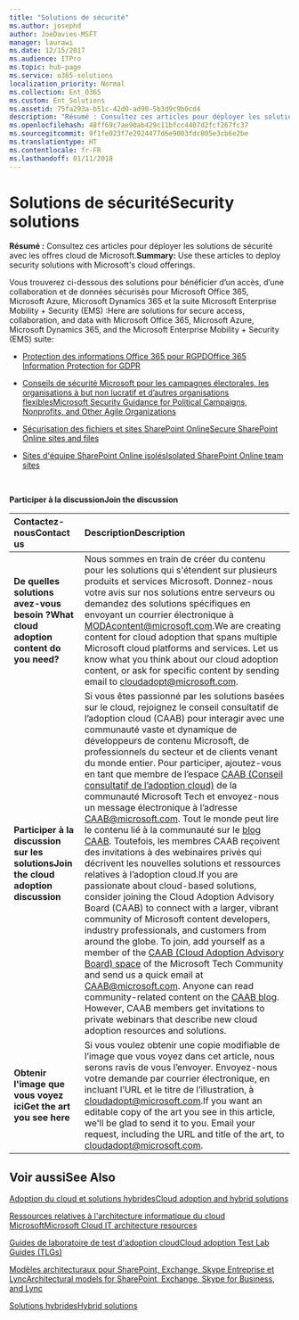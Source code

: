 ```yaml
---
title: "Solutions de sécurité"
ms.author: josephd
author: JoeDavies-MSFT
manager: laurawi
ms.date: 12/15/2017
ms.audience: ITPro
ms.topic: hub-page
ms.service: o365-solutions
localization_priority: Normal
ms.collection: Ent_O365
ms.custom: Ent_Solutions
ms.assetid: 75fa293a-b51c-42d0-ad90-5b3d9c9b0cd4
description: "Résumé : Consultez ces articles pour déployer les solutions de sécurité avec les offres cloud de Microsoft."
ms.openlocfilehash: 48ff69c7ae90ab429c11bfcc4407d2fcf267fc37
ms.sourcegitcommit: 9f1fe023f7e2924477d6e9003fdc805e3cb6e2be
ms.translationtype: HT
ms.contentlocale: fr-FR
ms.lasthandoff: 01/11/2018
---
```

# <a name="security-solutions"></a><span data-ttu-id="899f8-103">Solutions de sécurité</span><span class="sxs-lookup"><span data-stu-id="899f8-103">Security solutions</span></span>

 <span data-ttu-id="899f8-104">**Résumé :** Consultez ces articles pour déployer les solutions de sécurité avec les offres cloud de Microsoft.</span><span class="sxs-lookup"><span data-stu-id="899f8-104">**Summary:** Use these articles to deploy security solutions with Microsoft's cloud offerings.</span></span>
  
<span data-ttu-id="899f8-105">Vous trouverez ci-dessous des solutions pour bénéficier d’un accès, d’une collaboration et de données sécurisés pour Microsoft Office 365, Microsoft Azure, Microsoft Dynamics 365 et la suite Microsoft Enterprise Mobility + Security (EMS) :</span><span class="sxs-lookup"><span data-stu-id="899f8-105">Here are solutions for secure access, collaboration, and data with Microsoft Office 365, Microsoft Azure, Microsoft Dynamics 365, and the Microsoft Enterprise Mobility + Security (EMS) suite:</span></span>

- [<span data-ttu-id="899f8-106">Protection des informations Office 365 pour RGPD</span><span class="sxs-lookup"><span data-stu-id="899f8-106">Office 365 Information Protection for GDPR</span></span>](office-365-information-protection-for-gdpr.md)
  
- [<span data-ttu-id="899f8-107">Conseils de sécurité Microsoft pour les campagnes électorales, les organisations à but non lucratif et d’autres organisations flexibles</span><span class="sxs-lookup"><span data-stu-id="899f8-107">Microsoft Security Guidance for Political Campaigns, Nonprofits, and Other Agile Organizations</span></span>](microsoft-security-guidance-for-political-campaigns-nonprofits-and-other-agile-o.md)
    
- [<span data-ttu-id="899f8-108">Sécurisation des fichiers et sites SharePoint Online</span><span class="sxs-lookup"><span data-stu-id="899f8-108">Secure SharePoint Online sites and files</span></span>](secure-sharepoint-online-sites-and-files.md)
    
- [<span data-ttu-id="899f8-109">Sites d'équipe SharePoint Online isolés</span><span class="sxs-lookup"><span data-stu-id="899f8-109">Isolated SharePoint Online team sites</span></span>](isolated-sharepoint-online-team-sites.md)
<br/>
    
<span data-ttu-id="899f8-110">**Participer à la discussion**</span><span class="sxs-lookup"><span data-stu-id="899f8-110">**Join the discussion**</span></span>

|<span data-ttu-id="899f8-111">**Contactez-nous**</span><span class="sxs-lookup"><span data-stu-id="899f8-111">**Contact us**</span></span>|<span data-ttu-id="899f8-112">**Description**</span><span class="sxs-lookup"><span data-stu-id="899f8-112">**Description**</span></span>|
|:-----|:-----|
|<span data-ttu-id="899f8-113">**De quelles solutions avez-vous besoin ?**</span><span class="sxs-lookup"><span data-stu-id="899f8-113">**What cloud adoption content do you need?**</span></span> <br/> |<span data-ttu-id="899f8-p101">Nous sommes en train de créer du contenu pour les solutions qui s'étendent sur plusieurs produits et services Microsoft. Donnez-nous votre avis sur nos solutions entre serveurs ou demandez des solutions spécifiques en envoyant un courrier électronique à [MODAcontent@microsoft.com](mailto:cloudadopt@microsoft.com?Subject=[Cloud%20Adoption%20Content%20Feedback]:%20).</span><span class="sxs-lookup"><span data-stu-id="899f8-p101">We are creating content for cloud adoption that spans multiple Microsoft cloud platforms and services. Let us know what you think about our cloud adoption content, or ask for specific content by sending email to [cloudadopt@microsoft.com](mailto:cloudadopt@microsoft.com?Subject=[Cloud%20Adoption%20Content%20Feedback]:%20).  </span></span><br/> |
|<span data-ttu-id="899f8-116">**Participer à la discussion sur les solutions**</span><span class="sxs-lookup"><span data-stu-id="899f8-116">**Join the cloud adoption discussion**</span></span> <br/> |<span data-ttu-id="899f8-p102">Si vous êtes passionné par les solutions basées sur le cloud, rejoignez le conseil consultatif de l’adoption cloud (CAAB) pour interagir avec une communauté vaste et dynamique de développeurs de contenu Microsoft, de professionnels du secteur et de clients venant du monde entier. Pour participer, ajoutez-vous en tant que membre de l’espace [CAAB (Conseil consultatif de l’adoption cloud)](https://aka.ms/caab) de la communauté Microsoft Tech et envoyez-nous un message électronique à l’adresse [CAAB@microsoft.com](mailto:caab@microsoft.com?Subject=I%20just%20joined%20the%20Cloud%20Adoption%20Advisory%20Board!). Tout le monde peut lire le contenu lié à la communauté sur le [blog CAAB](https://blogs.technet.com/b/solutions_advisory_board/). Toutefois, les membres CAAB reçoivent des invitations à des webinaires privés qui décrivent les nouvelles solutions et ressources relatives à l’adoption cloud.</span><span class="sxs-lookup"><span data-stu-id="899f8-p102">If you are passionate about cloud-based solutions, consider joining the Cloud Adoption Advisory Board (CAAB) to connect with a larger, vibrant community of Microsoft content developers, industry professionals, and customers from around the globe. To join, add yourself as a member of the [CAAB (Cloud Adoption Advisory Board) space](https://aka.ms/caab) of the Microsoft Tech Community and send us a quick email at [CAAB@microsoft.com](mailto:caab@microsoft.com?Subject=I%20just%20joined%20the%20Cloud%20Adoption%20Advisory%20Board!). Anyone can read community-related content on the [CAAB blog](https://blogs.technet.com/b/solutions_advisory_board/). However, CAAB members get invitations to private webinars that describe new cloud adoption resources and solutions.  </span></span><br/> |
|<span data-ttu-id="899f8-120">**Obtenir l'image que vous voyez ici**</span><span class="sxs-lookup"><span data-stu-id="899f8-120">**Get the art you see here**</span></span> <br/> |<span data-ttu-id="899f8-p103">Si vous voulez obtenir une copie modifiable de l’image que vous voyez dans cet article, nous serons ravis de vous l’envoyer. Envoyez-nous votre demande par courrier électronique, en incluant l’URL et le titre de l’illustration, à [cloudadopt@microsoft.com](mailto:cloudadopt@microsoft.com?subject=[Art%20Request]:%20).</span><span class="sxs-lookup"><span data-stu-id="899f8-p103">If you want an editable copy of the art you see in this article, we'll be glad to send it to you. Email your request, including the URL and title of the art, to [cloudadopt@microsoft.com](mailto:cloudadopt@microsoft.com?subject=[Art%20Request]:%20).  </span></span><br/> |
   
## <a name="see-also"></a><span data-ttu-id="899f8-123">Voir aussi</span><span class="sxs-lookup"><span data-stu-id="899f8-123">See Also</span></span>

[<span data-ttu-id="899f8-124">Adoption du cloud et solutions hybrides</span><span class="sxs-lookup"><span data-stu-id="899f8-124">Cloud adoption and hybrid solutions</span></span>](cloud-adoption-and-hybrid-solutions.md)
  
[<span data-ttu-id="899f8-125">Ressources relatives à l'architecture informatique du cloud Microsoft</span><span class="sxs-lookup"><span data-stu-id="899f8-125">Microsoft Cloud IT architecture resources</span></span>](microsoft-cloud-it-architecture-resources.md)
  
[<span data-ttu-id="899f8-126">Guides de laboratoire de test d'adoption cloud</span><span class="sxs-lookup"><span data-stu-id="899f8-126">Cloud adoption Test Lab Guides (TLGs)</span></span>](cloud-adoption-test-lab-guides-tlgs.md)
  
[<span data-ttu-id="899f8-127">Modèles architecturaux pour SharePoint, Exchange, Skype Entreprise et Lync</span><span class="sxs-lookup"><span data-stu-id="899f8-127">Architectural models for SharePoint, Exchange, Skype for Business, and Lync</span></span>](architectural-models-for-sharepoint-exchange-skype-for-business-and-lync.md)
  
[<span data-ttu-id="899f8-128">Solutions hybrides</span><span class="sxs-lookup"><span data-stu-id="899f8-128">Hybrid solutions</span></span>](hybrid-solutions.md)


